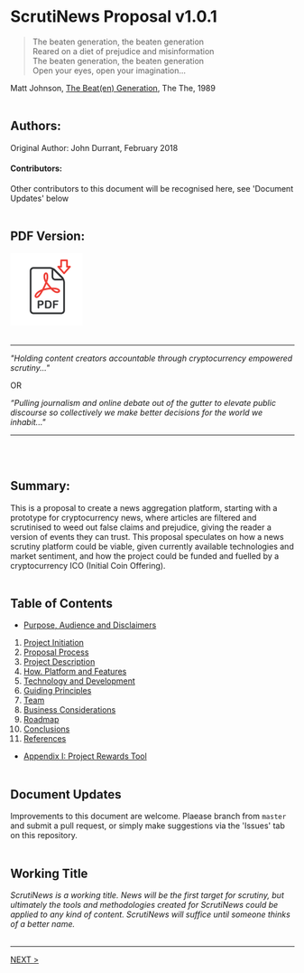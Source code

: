 # ScrutiNews Proposal v1.0.1


>The beaten generation, the beaten generation<br/>
>Reared on a diet of prejudice and misinformation<br/>
>The beaten generation, the beaten generation<br/>
>Open your eyes, open your imagination...

Matt Johnson, [The Beat(en) Generation](https://www.youtube.com/watch?v=ustXRPke9lM), The The, 1989<br/><br/>



## Authors: 
Original Author: John Durrant, February 2018

#### Contributors:
Other contributors to this document will be recognised here, see 'Document Updates' below<br/><br/>

## PDF Version:
[<img src="pdf_icon.png">](ScrutiNewsProposal-v1.0.1.pdf)<br/><br/>

-----

*"Holding content creators accountable through cryptocurrency empowered scrutiny..."*

OR

*“Pulling journalism and online debate out of the gutter to elevate public discourse so collectively we make better decisions for the world we inhabit..."*

-----
<br/><br/>

## Summary:
This is a proposal to create a news aggregation platform, starting with a prototype for cryptocurrency news, where articles are filtered and scrutinised to weed out false claims and prejudice, giving the reader a version of events they can trust. This proposal speculates on how a news scrutiny platform could be viable, given currently available technologies and market sentiment, and how the project could be funded and fuelled by a cryptocurrency ICO (Initial Coin Offering).<br/><br/>


## Table of Contents
* [Purpose, Audience and Disclaimers](purpose-audience-and-disclaimers.md)

1. [Project Initiation](project-initiation.md)
1. [Proposal Process](proposal-process.md)
1. [Project Description](project-description.md)
1. [How. Platform and Features](how-platform-and-features.md)
1. [Technology and Development](technology-and-development.md)
1. [Guiding Principles](guiding-principles.md)
1. [Team](team.md)
1. [Business Considerations](business-considerations.md)
1. [Roadmap](roadmap.md)
1. [Conclusions](conclusions.md)
1. [References](references.md)

* [Appendix I: Project Rewards Tool](appendix-I-project-rewards-tool.md)<br/><br/>

## Document Updates
Improvements to this document are welcome.  Plaease branch from `master` and submit a pull request, or simply make suggestions via the 'Issues' tab on this repository.<br/><br/>

## Working Title
*ScrutiNews is a working title. News will be the first target for scrutiny, but ultimately the tools and methodologies created for ScrutiNews could be applied to any kind of content. ScrutiNews will suffice until someone thinks of a better name.*<br/><br/>

-------
[NEXT >](purpose-audience-and-disclaimers.md)
